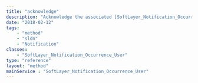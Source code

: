 ```yaml
---
title: "acknowledge"
description: "Acknowledge the associated [SoftLayer_Notification_Occurrence_Event](/reference/datatypes/SoftLayer_Notification_Occurrence_Event) for this impacted user. "
date: "2018-02-12"
tags:
    - "method"
    - "sldn"
    - "Notification"
classes:
    - "SoftLayer_Notification_Occurrence_User"
type: "reference"
layout: "method"
mainService : "SoftLayer_Notification_Occurrence_User"
---
```

